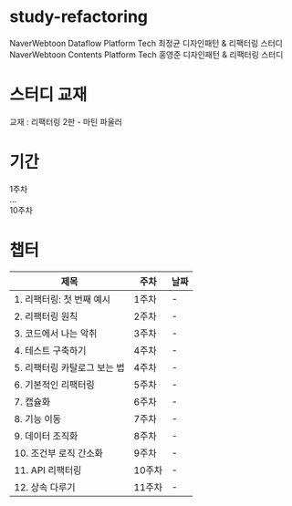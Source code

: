 # study-refactoring

NaverWebtoon Dataflow Platform Tech 최정균 디자인패턴 & 리팩터링 스터디  
NaverWebtoon Contents Platform Tech 홍영준 디자인패턴 & 리팩터링 스터디

# 스터디 교재
교재 : 리팩터링 2판 - 마틴 파울러

# 기간
1주차  
...  
10주차  

# 챕터
|제목|주차|날짜|
|---|---|---|
|1. 리팩터링: 첫 번째 예시|1주차|-|
|2. 리팩터링 원칙|2주차|-|
|3. 코드에서 나는 악취|3주차|-|
|4. 테스트 구축하기|4주차|-|
|5. 리팩터링 카탈로그 보는 법|4주차|-|
|6. 기본적인 리팩터링|5주차|-|
|7. 캡슐화|6주차|-|
|8. 기능 이동|7주차|-|
|9. 데이터 조직화|8주차|-|
|10. 조건부 로직 간소화|9주차|-|
|11. API 리팩터링|10주차|-|
|12. 상속 다루기|11주차|-|
